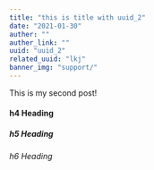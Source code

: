 ```yaml
---
title: "this is title with uuid_2"
date: "2021-01-30"
auther: ""
auther_link: ""
uuid: "uuid_2"
related_uuid: "lkj"
banner_img: "support/"
---
```


This is my second post!

#### h4 Heading

##### h5 Heading

###### h6 Heading
